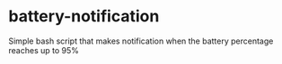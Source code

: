 # battery-notification
Simple bash script that makes notification when the battery percentage reaches up to 95%

